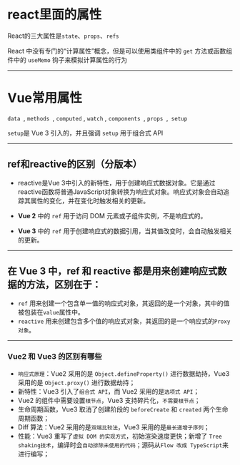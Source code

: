 # react里面的属性

React的三大属性是`state`、`props`、`refs`

React 中没有专门的“计算属性”概念，但是可以使用类组件中的 `get` 方法或函数组件中的 `useMemo` 钩子来模拟计算属性的行为

---





# Vue常用属性

`data `, `methods `, `computed` , `watch` , `components `, `props `,` setup`

`setup`是 Vue 3 引入的，并且强调 `setup` 用于组合式 API

---

## ref和reactive的区别（分版本）

- reactive是Vue 3中引入的新特性，用于创建响应式数据对象。它是通过reactive函数将普通JavaScript对象转换为响应式对象。响应式对象会自动追踪其属性的变化，并在变化时触发相关的更新。

- **Vue 2** 中的 `ref` 用于访问 DOM 元素或子组件实例，不是响应式的。
- **Vue 3** 中的 `ref` 用于创建响应式的数据引用，当其值改变时，会自动触发相关的更新。

---



## 在 Vue 3 中，ref 和 reactive 都是用来创建响应式数据的方法，区别在于：

- `ref` 用来创建一个包含单一值的响应式对象，其返回的是一个对象，其中的值被包装在` value `属性中。
- `reactive` 用来创建包含多个值的响应式对象，其返回的是一个响应式的`Proxy 对象`。



---

### Vue2 和 Vue3 的区别有哪些

- `响应式原理`：Vue2 采用的是 `Object.defineProperty()` 进行数据劫持，Vue3 采用的是 `Object.proxy()` 进行数据劫持；
- 新特性：Vue3 引入了`组合式 API`，而 Vue2 采用的是`选项式 API`；
- Vue2 的组件中需要设置`根节点`，Vue3 支持碎片化，`不需要根节点`；
- 生命周期函数，Vue3 取消了创建阶段的 `beforeCreate` 和 `created` 两个生命周期函数；
- Diff 算法：Vue2 采用的是`双端比较法`，Vue3 采用的是`最长递增子序列`；
- 性能：Vue3 重写了`虚拟 DOM 的实现方式`，初始渲染速度更快；新增了 `Tree shaking技术`，编译时会`自动排除未使用的代码`；源码从` Flow 改成 TypeScript `来进行编写；